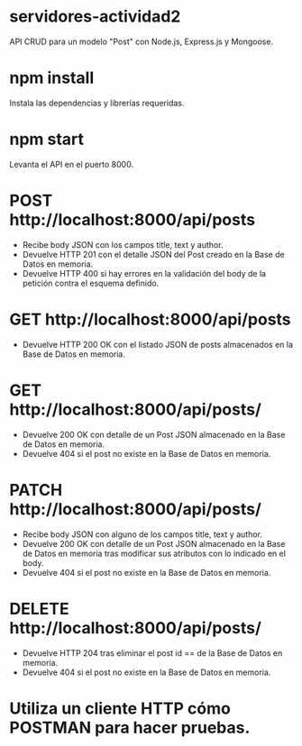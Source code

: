 # servidores-actividad2

API CRUD para un modelo "Post" con Node.js, Express.js y Mongoose.

# npm install
Instala las dependencias y librerías requeridas.

# npm start 
Levanta el API en el puerto 8000.

# POST http://localhost:8000/api/posts
- Recibe body JSON con los campos title, text y author.
- Devuelve HTTP 201 con el detalle JSON del Post creado en la Base de Datos en memoria.
- Devuelve HTTP 400 si hay errores en la validación del body de la petición contra el esquema definido.

# GET http://localhost:8000/api/posts
- Devuelve HTTP 200 OK con el listado JSON de posts almacenados en la Base de Datos en memoria.

# GET http://localhost:8000/api/posts/<id>
- Devuelve 200 OK con detalle de un Post JSON almacenado en la Base de Datos en memoria.
- Devuelve 404 si el post no existe en la Base de Datos en memoria.

# PATCH http://localhost:8000/api/posts/<id>
- Recibe body JSON con alguno de los campos title, text y author.
- Devuelve 200 OK con detalle de un Post JSON almacenado en la Base de Datos en memoria tras modificar sus atributos con lo indicado en el body.
- Devuelve 404 si el post no existe en la Base de Datos en memoria.

# DELETE http://localhost:8000/api/posts/<id>
- Devuelve HTTP 204 tras eliminar el post id == <id> de la Base de Datos en memoria.
- Devuelve 404 si el post no existe en la Base de Datos en memoria.

# Utiliza un cliente HTTP cómo POSTMAN para hacer pruebas.
